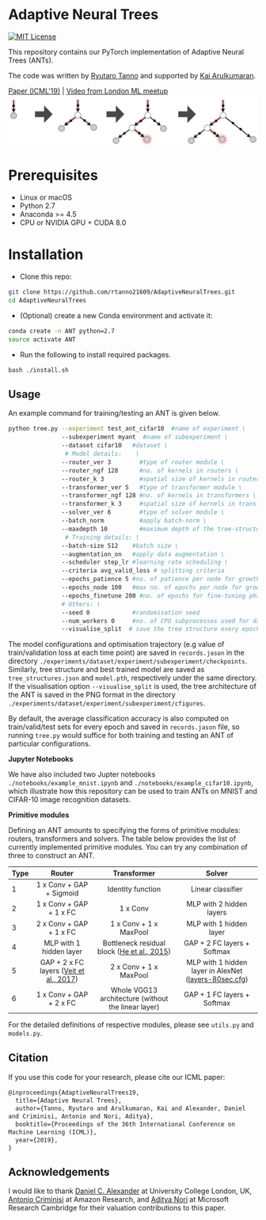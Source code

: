 # Adaptive Neural Trees

[![MIT License](https://img.shields.io/badge/license-MIT-blue.svg)](LICENSE.md)

This repository contains our PyTorch implementation of Adaptive Neural Trees (ANTs).

The code was written by [Ryutaro Tanno](https://rt416.github.io/) and 
supported by [Kai Arulkumaran](http://kaixhin.com). 

[Paper (ICML'19)](http://proceedings.mlr.press/v97/tanno19a.html) | [Video from London ML meetup](https://www.youtube.com/watch?v=v0bv0HTboOg&t=376s)
<img src='images/cover.png' width="600px"/>


# Prerequisites
- Linux or macOS
- Python 2.7
- Anaconda >= 4.5 
- CPU or NVIDIA GPU + CUDA 8.0 

# Installation

- Clone this repo:
```bash
git clone https://github.com/rtanno21609/AdaptiveNeuralTrees.git
cd AdaptiveNeuralTrees
```
- (Optional) create a new Conda environment and activate it:
```bash
conda create -n ANT python=2.7
source activate ANT
```
- Run the following to install required packages.
``` 
bash ./install.sh
```

## Usage

An example command for training/testing an ANT is given below.

```bash
python tree.py --experiment test_ant_cifar10  #name of experiment \
               --subexperiment myant  #name of subexperiment \
               --dataset cifar10   #dataset \
                # Model details:    \
               --router_ver 3        #type of router module \
               --router_ngf 128      #no. of kernels in routers \
               --router_k 3          #spatial size of kernels in routers \
               --transformer_ver 5   #type of transformer module \
               --transformer_ngf 128 #no. of kernels in transformers \
               --transformer_k 3     #spatial size of kernels in transformers \
               --solver_ver 6        #type of solver module \
               --batch_norm          #apply batch-norm \
               --maxdepth 10         #maximum depth of the tree-structure \
                # Training details: \
               --batch-size 512    #batch size \
               --augmentation_on   #apply data augmentation \
               --scheduler step_lr #learning rate scheduling \
               --criteria avg_valid_loss # splitting criteria
               --epochs_patience 5 #no. of patience per node for growth phase \
               --epochs_node 100   #max no. of epochs per node for growth phase \
               --epochs_finetune 200 #no. of epochs for fine-tuning phase \
               # Others: \
               --seed 0            #randomisation seed
               --num_workers 0     #no. of CPU subprocesses used for data loading \
               --visualise_split  # save the tree structure every epoch \
```
The model configurations and optimisation trajectory (e.g value of
train/validation loss at each time point) are saved in `records.jason` in the 
directory `./experiments/dataset/experiment/subexperiment/checkpoints`. Similarly,
tree structure and best trained model are saved as `tree_structures.json`
and `model.pth`, respectively under the same directory. If the visualisation option 
`--visualise_split` is used, the tree architecture of the ANT is saved in the PNG
format in the directory `./experiments/dataset/experiment/subexperiment/cfigures`.

By default, the average classification accuracy is also computed
on train/valid/test sets for every epoch and saved in `records.jason` file, so
running `tree.py` would suffice for both training and testing an ANT of particular 
configurations. 

**Jupyter Notebooks**

We have also included two Jupter notebooks `./notebooks/example_mnist.ipynb`
and `./notebooks/example_cifar10.ipynb`, which illustrate how this repository 
can be used to train ANTs on MNIST and CIFAR-10 image recognition datasets. 


**Primitive modules**

Defining an ANT amounts to specifying the forms of primitive modules: routers,
transformers and solvers. The table below provides the list of currently implemented
primitive modules. You can try any combination of three
to construct an ANT. 

| Type | Router | Transformer  | Solver |
| ------------- |:-------------:  | :-----------:|:-----:|
| 1     | 1 x Conv + GAP + Sigmoid | Identity function | Linear classifier  |
| 2     | 1 x Conv + GAP + 1 x FC   | 1 x Conv | MLP with 2 hidden layers  |
| 3     | 2 x Conv + GAP + 1 x FC   | 1 x Conv + 1 x MaxPool | MLP with 1 hidden layer |
| 4     | MLP with 1 hidden layer   | Bottleneck residual block ([He et al., 2015](https://arxiv.org/abs/1512.03385)) | GAP + 2 FC layers + Softmax |
| 5     | GAP + 2 x FC layers ([Veit et al., 2017](https://arxiv.org/abs/1711.11503)) | 2 x Conv + 1 x MaxPool | MLP with 1 hidden layer in AlexNet ([layers-80sec.cfg](https://github.com/BVLC/caffe/blob/master/examples/mnist/lenet.prototxt))    |
| 6     | 1 x Conv +  GAP + 2 x FC | Whole VGG13 architecture (without the linear layer) | GAP + 1 FC layers + Softmax  |

For the detailed definitions of respective modules, please see `utils.py` and 
`models.py`. 

## Citation
If you use this code for your research, please cite our ICML paper:
```
@inproceedings{AdaptiveNeuralTrees19,
  title={Adaptive Neural Trees},
  author={Tanno, Ryutaro and Arulkumaran, Kai and Alexander, Daniel and Criminisi, Antonio and Nori, Aditya},
  booktitle={Proceedings of the 36th International Conference on Machine Learning (ICML)},
  year={2019},
}
```

## Acknowledgements
I would like to thank
[Daniel C. Alexander](http://www0.cs.ucl.ac.uk/staff/d.alexander/) at University College London, UK, 
[Antonio Criminisi](https://scholar.google.co.uk/citations?user=YHmzvmMAAAAJ&hl=en/) at Amazon Research, 
and [Aditya Nori](https://www.microsoft.com/en-us/research/people/adityan/) at Microsoft Research Cambridge
for their valuation contributions to this paper. 





